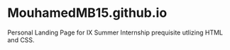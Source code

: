 # MouhamedMB15.github.io
Personal Landing Page for IX Summer Internship prequisite utlizing HTML and CSS.
